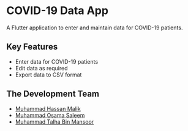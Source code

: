 # COVID-19 Data App

A Flutter application to enter and maintain data for COVID-19 patients.

## Key Features
- Enter data for COVID-19 patients
- Edit data as required
- Export data to CSV format

## The Development Team

- [Muhammad Hassan Malik](https://github.com/ihassanjavaid/)
- [Muhammad Osama Saleem](https://github.com/IAMOSAMA111)
- [Muhammad Talha Bin Mansoor](https://github.com/Elvin-Arrow)

